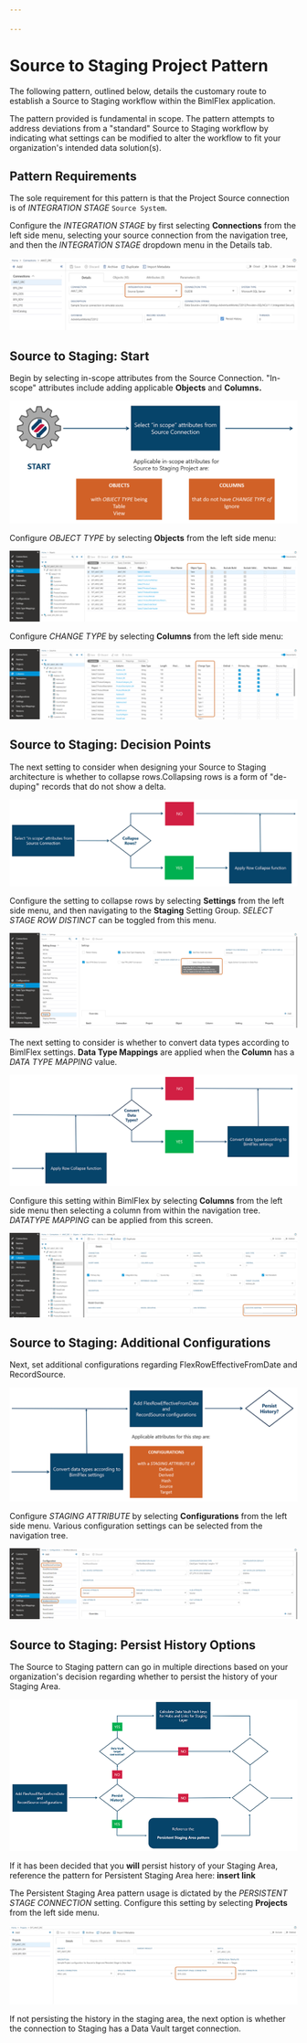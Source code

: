 ```yaml
---

---
```


# Source to Staging Project Pattern

The following pattern, outlined below, details the customary route to establish a Source to Staging workflow within the BimlFlex application.

The pattern provided is fundamental in scope.
The pattern attempts to address deviations from a "standard" Source to Staging workflow by indicating what settings can be modified to alter the workflow to fit your organization's intended data solution(s).

## Pattern Requirements

The sole requirement for this pattern is that the Project Source connection is of *INTEGRATION STAGE* `Source System`.

Configure the *INTEGRATION STAGE* by first selecting **Connections** from the left side menu, selecting your source connection from the navigation tree, and then the *INTEGRATION STAGE* dropdown menu in the Details tab.

![Source to Staging Pattern Requirement](../../static/img/source-staging-bfx-requirement-001.png "Pattern Requirements")

## Source to Staging: Start

Begin by selecting in-scope attributes from the Source Connection.
"In-scope" attributes include adding applicable **Objects** and **Columns.**

![Source to Staging - Pattern Start](../../static/img/source-staging-pattern-001e.png "Pattern Start")

Configure *OBJECT TYPE* by selecting **Objects** from the left side menu:

![Source to Staging - Object Type](../../static/img/source-staging-object-type.png "Object Type")

Configure *CHANGE TYPE* by selecting **Columns** from the left side menu:

![Source to Staging - Column Change Type](../../static/img/source-staging-column-type.png "Column Change Type")

## Source to Staging: Decision Points

The next setting to consider when designing your Source to Staging architecture is whether to collapse rows.Collapsing rows is a form of "de-duping" records that do not show a delta.

![Source to Staging - Collapse Rows](../../static/img/source-staging-collapse-rows.png "Collapse Rows")

Configure the setting to collapse rows by selecting **Settings** from the left side menu, and then navigating to the **Staging** Setting Group. *SELECT STAGE ROW DISTINCT* can be toggled from this menu.

![Source to Staging - Select Stage Row Distinct](../../static/img/source-staging-select-stage-row-distinct.png "Select Stage Row Distinct")

The next setting to consider is whether to convert data types according to BimlFlex settings. **Data Type Mappings** are applied when the **Column** has a *DATA TYPE MAPPING* value.

![Source to Staging - Convert Data Types](../../static/img/source-staging-convert-data-types.png "Convert Data Types")

Configure this setting within BimlFlex by selecting **Columns** from the left side menu then selecting a column from within the navigation tree. *DATATYPE MAPPING* can be applied from this screen. 

![Source to Staging - Data Type Mappings](../../static/img/source-staging-data-type-mappings.png "Data Type Mappings")

## Source to Staging: Additional Configurations

Next, set additional configurations regarding FlexRowEffectiveFromDate and RecordSource.

![Source to Staging - FlexRow and RecordSource](../../static/img/source-staging-flexrow-recordsource.png "Additional Configurations")

Configure *STAGING ATTRIBUTE* by selecting **Configurations** from the left side menu.
Various configuration settings can be selected from the navigation tree.

![Source to Staging - Staging Attributes](../../static/img/source-staging-staging-attributes.png "Staging Attributes")

## Source to Staging: Persist History Options

The Source to Staging pattern can go in multiple directions based on your organization's decision regarding whether to persist the history of your Staging Area.

![Source to Staging - Persist History Tree](../../static/img/source-staging-persist-history-tree.png "Persist History Tree")

If it has been decided that you **will** persist history of your Staging Area, reference the pattern for Persistent Staging Area here: **insert link**

The Persistent Staging Area pattern usage is dictated by the *PERSISTENT STAGE CONNECTION* setting.
Configure this setting by selecting **Projects** from the left side menu.

![Source to Staging - Persistent Stage Connection](../../static/img/source-staging-persistent-stage-connection.png "Persistent Stage Connection")

If not persisting the history in the staging area, the next option is whether the connection to Staging has a Data Vault target connection.
